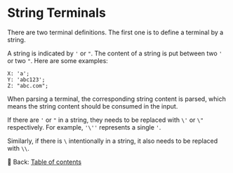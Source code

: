 # String Terminals

There are two terminal definitions.
The first one is to define a terminal by a string.

A string is indicated by `'` or `"`.
The content of a string is put between two `'` or two `"`.
Here are some examples:

```text
X: 'a';
Y: 'abc123';
Z: "abc.com";
```

When parsing a terminal, the corresponding string content is parsed, which means the string content should be consumed in the input.

If there are `'` or `"` in a string, they needs to be replaced with `\'` or `\"` respectively.
For example, `'\''` represents a single `'`.

Similarly, if there is `\` intentionally in a string, it also needs to be replaced with `\\`.

<!-- :arrow_right:  Next:  -->

:blue_book: Back: [Table of contents](./../README.md)
